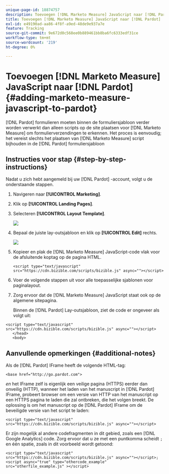 ```yaml
---
unique-page-id: 18874757
description: Toevoegen [!DNL Marketo Measure] JavaScript naar [!DNL Pardot] - [!DNL Marketo Measure]
title: Toevoegen [!DNL Marketo Measure] JavaScript naar [!DNL Pardot]
exl-id: e49190ad-aa86-4f8f-a9ed-48de9e937a7e
feature: Tracking
source-git-commit: 9e672d0c568ee0b889461bb8ba6fc6333edf31ce
workflow-type: tm+mt
source-wordcount: '219'
ht-degree: 0%

---
```


# Toevoegen [!DNL Marketo Measure] JavaScript naar [!DNL Pardot] {#adding-marketo-measure-javascript-to-pardot}

[!DNL Pardot] formulieren moeten binnen de formuliersjabloon verder worden verwerkt dan alleen scripts op de site plaatsen voor [!DNL Marketo Measure] om formulierverzendingen te erkennen. Het proces is eenvoudig; het vereist slechts het plaatsen van [!DNL Marketo Measure] script bijhouden in de [!DNL Pardot] formuliersjabloon

## Instructies voor stap {#step-by-step-instructions}

Nadat u zich hebt aangemeld bij uw [!DNL Pardot] -account, volgt u de onderstaande stappen.

1. Navigeren naar **[!UICONTROL Marketing]**.

1. Klik op **[!UICONTROL Landing Pages]**.

1. Selecteren **[!UICONTROL Layout Template]**.

   ![](assets/1-3.png)

1. Bepaal de juiste lay-outsjabloon en klik op **[!UICONTROL Edit]** rechts.

   ![](assets/2-1.png)

1. Kopieer en plak de [!DNL Marketo Measure] JavaScript-code vlak voor de afsluitende koptag op de pagina HTML.

   `<script type="text/javascript" src="https://cdn.bizible.com/scripts/bizible.js" async=""></script>`

1. Voer de volgende stappen uit voor alle toepasselijke sjablonen voor paginalayout.

1. Zorg ervoor dat de [!DNL Marketo Measure] JavaScript staat ook op de algemene sitepagina.

   Binnen de [!DNL Pardot] Lay-outsjabloon, ziet de code er ongeveer als volgt uit:

```text
<script type="text/javascript" src="https://cdn.bizible.com/scripts/bizible.js" async=""></script>
   </head>
   <body>
```

## Aanvullende opmerkingen {#additional-notes}

Als de [!DNL Pardot] IFrame heeft de volgende HTML-tag:

`<base href="http://go.pardot.com">`

_en_ het IFrame zelf is eigenlijk een veilige pagina (HTTPS) eerder dan onveilig (HTTP), wanneer het laden van het manuscript in [!DNL Pardot] IFrame, probeert browser om een versie van HTTP van het manuscript op een HTTPS pagina te laden die zal ontbreken, die het volgen breekt. De oplossing is om het manuscript op de [!DNL Pardot] IFrame om de beveiligde versie van het script te laden:

`<script type="text/javascript" src="https://cdn.bizible.com/scripts/bizible.js" async=""></script>`

Er zijn mogelijk al andere codefragmenten in dit gebied, zoals een [!DNL Google Analytics] code. Zorg ervoor dat u ze met een puntkomma scheidt `;` en één spatie, zoals in dit voorbeeld wordt getoond:

`<script type="text/javascript" src="https://cdn.bizible.com/scripts/bizible.js" async=""></script>; <script async="true" type="othercode_example" src="otherfile_example.js" ></script>`
